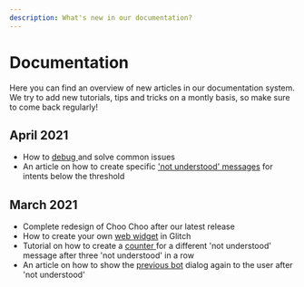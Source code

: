 ```yaml
---
description: What's new in our documentation?
---
```


# Documentation

Here you can find an overview of new articles in our documentation system. We try to add new tutorials, tips and tricks on a montly basis, so make sure to come back regularly! 

## April 2021

* How to [debug ](https://docs.chatlayer.ai/tips-and-best-practices/solving-bot-issues)and solve common issues
* An article on how to create specific ['not understood' messages](https://docs.chatlayer.ai/tips-and-best-practices/not-understood-bot-dialog/intent-recognition-below-threshold) for intents below the threshold

## March 2021

* Complete redesign of Choo Choo after our latest release 
* How to create your own [web widget](https://docs.chatlayer.ai/tutorials-1/web-widget-demo-page) in Glitch 
* Tutorial on how to create a [counter ](https://docs.chatlayer.ai/tips-and-best-practices/not-understood-bot-dialog/not-understood-counter)for a different 'not understood' message after three 'not understood' in a row
* An article on how to show the [previous bot](https://docs.chatlayer.ai/tips-and-best-practices/not-understood-bot-dialog/go-to-previous-bot-dialog) dialog again to the user after 'not understood'




